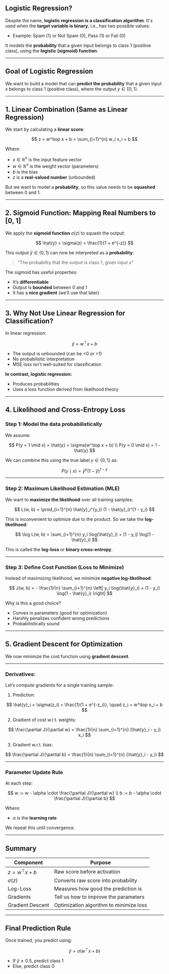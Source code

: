 ## Logistic Regression?

Despite the name, **logistic regression is a classification algorithm**. It's used when the **target variable is binary**, i.e., has two possible values:

* Example: Spam (1) or Not Spam (0), Pass (1) or Fail (0)

It models the **probability** that a given input belongs to class 1 (positive class), using the **logistic (sigmoid) function**.

---

## Goal of Logistic Regression

We want to build a model that can **predict the probability** that a given input $x$ belongs to class 1 (positive class), where the output $y \in \{0, 1\}$.

---

## 1. **Linear Combination (Same as Linear Regression)**

We start by calculating a **linear score**:

$$
z = w^\top x + b = \sum_{i=1}^{n} w_i x_i + b
$$

Where:

* $x \in \mathbb{R}^n$ is the input feature vector
* $w \in \mathbb{R}^n$ is the weight vector (parameters)
* $b$ is the bias
* $z$ is a **real-valued number** (unbounded)

But we want to model a **probability**, so this value needs to be **squashed** between 0 and 1.

---

## 2. **Sigmoid Function: Mapping Real Numbers to \[0, 1]**

We apply the **sigmoid function** $\sigma(z)$ to squash the output:

$$
\hat{y} = \sigma(z) = \frac{1}{1 + e^{-z}}
$$

This output $\hat{y} \in (0, 1)$ can now be interpreted as a **probability**:

> "The probability that the output is class 1, given input x"

The sigmoid has useful properties:

* It’s **differentiable**
* Output is **bounded** between 0 and 1
* It has a **nice gradient** (we’ll use that later)

---

## 3. Why Not Use Linear Regression for Classification?

In linear regression:

$$
\hat{y} = w^\top x + b
$$

* The output is unbounded (can be <0 or >1)
* No probabilistic interpretation
* MSE loss isn’t well-suited for classification

**In contrast, logistic regression:**

* Produces probabilities
* Uses a loss function derived from likelihood theory

---

## 4. **Likelihood and Cross-Entropy Loss**

### Step 1: Model the data probabilistically

We assume:

$$
P(y = 1 \mid x) = \hat{y} = \sigma(w^\top x + b) \\
P(y = 0 \mid x) = 1 - \hat{y}
$$

We can combine this using the true label $y \in \{0, 1\}$ as:

$$
P(y \mid x) = \hat{y}^y (1 - \hat{y})^{1 - y}
$$

---

### Step 2: Maximum Likelihood Estimation (MLE)

We want to **maximize the likelihood** over all training samples:

$$
L(w, b) = \prod_{i=1}^{n} \hat{y}_i^{y_i} (1 - \hat{y}_i)^{1 - y_i}
$$

This is inconvenient to optimize due to the product. So we take the **log-likelihood**:

$$
\log L(w, b) = \sum_{i=1}^{n} y_i \log(\hat{y}_i) + (1 - y_i) \log(1 - \hat{y}_i)
$$

This is called the **log-loss** or **binary cross-entropy**.

---

### Step 3: Define Cost Function (Loss to Minimize)

Instead of maximizing likelihood, we minimize **negative log-likelihood**:

$$
J(w, b) = - \frac{1}{n} \sum_{i=1}^{n} \left[ y_i \log(\hat{y}_i) + (1 - y_i) \log(1 - \hat{y}_i) \right]
$$

Why is this a good choice?

* Convex in parameters (good for optimization)
* Harshly penalizes confident wrong predictions
* Probabilistically sound

---

## 5. **Gradient Descent for Optimization**

We now minimize the cost function using **gradient descent**.

---

### Derivatives:

Let’s compute gradients for a single training sample:

1. Prediction:

$$
\hat{y}_i = \sigma(z_i) = \frac{1}{1 + e^{-z_i}}, \quad z_i = w^\top x_i + b
$$

2. Gradient of cost w\.r.t. weights:

$$
\frac{\partial J}{\partial w} = \frac{1}{n} \sum_{i=1}^{n} (\hat{y}_i - y_i) x_i
$$

3. Gradient w\.r.t. bias:

$$
\frac{\partial J}{\partial b} = \frac{1}{n} \sum_{i=1}^{n} (\hat{y}_i - y_i)
$$

---

### Parameter Update Rule

At each step:

$$
w := w - \alpha \cdot \frac{\partial J}{\partial w} \\
b := b - \alpha \cdot \frac{\partial J}{\partial b}
$$

Where:

* $\alpha$ is the **learning rate**

We repeat this until convergence.

---

## Summary

| Component          | Purpose                                 |
| ------------------ | --------------------------------------- |
| $z = w^\top x + b$ | Raw score before activation             |
| $\sigma(z)$        | Converts raw score into probability     |
| Log-Loss           | Measures how good the prediction is     |
| Gradients          | Tell us how to improve the parameters   |
| Gradient Descent   | Optimization algorithm to minimize loss |

---

## Final Prediction Rule

Once trained, you predict using:

$$
\hat{y} = \sigma(w^\top x + b)
$$

* If $\hat{y} \geq 0.5$, predict class 1
* Else, predict class 0

